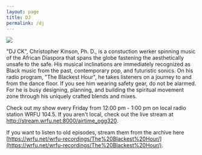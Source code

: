 ```yaml
---
layout: page
title: DJ
permalink: /dj
---
```


![](https://github.com/kinson2/kinson2.github.io/raw/gh-pages/assets/img/dj-ck-pro-img01c.png)

"DJ CK", Christopher Kinson, Ph. D., is a constuction werker spinning music of the African Diaspora that spans the globe fastening the aesthetically unsafe to the safe. His musical inclinations are immediately recognized as Black music from the past, contemporary pop, and futuristic sonics. On his radio program, "The Blackest Hour", he takes listeners on a journey to and from the dance floor. If you see him wearing safety gear, do not be alarmed. For he is busy designing, planning, and building the spiritual movement zone through his uniquely crafted blends and mixes.

Check out my show every Friday from 12:00 pm - 1:00 pm on local radio station WRFU 104.5. If you aren't local, check out the live stream at <a href="http://stream.wrfu.net:8000/airtime_ogg320">http://stream.wrfu.net:8000/airtime_ogg320</a>.

If you want to listen to old episodes, stream them from the archive here [https://wrfu.net/wrfu-recordings/The%20Blackest%20Hour/](https://wrfu.net/wrfu-recordings/The%20Blackest%20Hour/).
